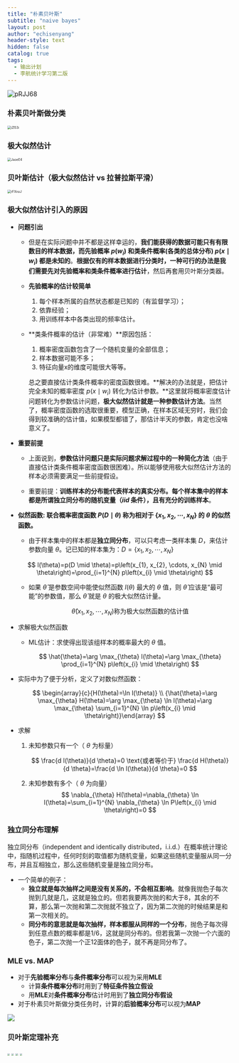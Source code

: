 ```yaml
---
title: "朴素贝叶斯"
subtitle: "naive bayes"
layout: post
author: "echisenyang"
header-style: text
hidden: false
catalog: true
tags:
  - 输出计划
  - 李航统计学习第二版
---
```




![pRJJ68](https://gitee.com/echisenyang/GiteeForUpicUse/raw/master/uPic/pRJJ68.jpg)

### 朴素贝叶斯做分类

<img src="https://gitee.com/echisenyang/GiteeForUpicUse/raw/master/uPic/iZl53i.png" alt="iZl53i" style="zoom:50%;" />



### 极大似然估计

<img src="https://gitee.com/echisenyang/GiteeForUpicUse/raw/master/uPic/JaoeE4.png" alt="JaoeE4" style="zoom:50%;" />



### 贝叶斯估计（极大似然估计 vs 拉普拉斯平滑）

<img src="https://gitee.com/echisenyang/GiteeForUpicUse/raw/master/uPic/rFXnoJ.png" alt="rFXnoJ" style="zoom:50%;" />



### 极大似然估计引入的原因

- **问题引出**

  - 但是在实际问题中并不都是这样幸运的，**我们能获得的数据可能只有有限数目的样本数据，而先验概率 $p(w_i)$ 和类条件概率(各类的总体分布) $p(x \mid w_i)$ 都是未知的**。**根据仅有的样本数据进行分类时，一种可行的办法是我们需要先对先验概率和类条件概率进行估计**，然后再套用贝叶斯分类器。

  - **先验概率的估计较简单**

    1. 每个样本所属的自然状态都是已知的（有监督学习）；
    2. 依靠经验；
    3. 用训练样本中各类出现的频率估计。

  - **类条件概率的估计（非常难）**原因包括：

    1. 概率密度函数包含了一个随机变量的全部信息；
    2. 样本数据可能不多；
    3. 特征向量x的维度可能很大等等。

    总之要直接估计类条件概率的密度函数很难。**解决的办法就是，把估计完全未知的概率密度 $p(x \mid w_i)$ 转化为估计参数。**这里就将概率密度估计问题转化为参数估计问题，**极大似然估计就是一种参数估计方法**。当然了，概率密度函数的选取很重要，模型正确，在样本区域无穷时，我们会得到较准确的估计值，如果模型都错了，那估计半天的参数，肯定也没啥意义了。

- **重要前提**

  - 上面说到，**参数估计问题只是实际问题求解过程中的一种简化方法**（由于直接估计类条件概率密度函数很困难）。所以能够使用极大似然估计方法的样本必须需要满足一些前提假设。

  - 重要前提：**训练样本的分布能代表样本的真实分布。每个样本集中的样本都是所谓独立同分布的随机变量（$iid$ 条件），且有充分的训练样本**。

- **似然函数: 联合概率密度函数 $P(D \mid \theta)$ 称为相对于 $\lbrace x_{1}, x_{2}, \cdots, x_{N} \rbrace$ 的 $\theta$ 的似然函数。**

  - 由于样本集中的样本都是**独立同分布**，可以只考虑一类样本集 $D$，来估计参数向量 $\theta$。记已知的样本集为：$D=\lbrace x_{1}, x_{2}, \cdots, x_{N} \rbrace$

  $$
  l(\theta)=p(D  \mid  \theta)=p\left(x_{1}, x_{2}, \cdots, x_{N}  \mid  \theta\right)=\prod_{i=1}^{N} p\left(x_{i}  \mid  \theta\right)
  $$

  - 如果 $\hat{\theta}$ 是参数空间中能使似然函数 $l(\theta)$ 最大的 $\theta$ 值，则 $\hat{\theta}$ 应该是“最可能”的参数值，那么 $\hat{\theta}$ 就是 $\theta$ 的极大似然估计量。
    
    $$
    \hat{\theta}(x_{1}, x_{2}, \cdots, x_{N})\text{称为极大似然函数的估计值}
    $$
    

- 求解极大似然函数

  - ML估计：求使得出现该组样本的概率最大的 $\theta$ 值。
    
    $$
    \hat{\theta}=\arg \max_{\theta} l(\theta)=\arg \max_{\theta} \prod_{i=1}^{N} p\left(x_{i}  \mid  \theta\right)
    $$
  
- 实际中为了便于分析，定义了对数似然函数：
  
    $$
    \begin{array}{c}{H(\theta)=\ln l(\theta)} \\ {\hat{\theta}=\arg \max_{\theta} H(\theta)=\arg \max_{\theta} \ln l(\theta)=\arg \max_{\theta} \sum_{i=1}^{N} \ln p\left(x_{i}  \mid  \theta\right)}\end{array}
    $$
  
- 求解
  
    1. 未知参数只有一个（ $\theta$ 为标量）
    
       $$
       \frac{d l(\theta)}{d \theta}=0 \text{或者等价于} 
       \frac{d H(\theta)}{d \theta}=\frac{d \ln l(\theta)}{d \theta}=0
       $$
       
    2. 未知参数有多个（ $\theta$ 为向量）
       $$
       \nabla_{\theta} H(\theta)=\nabla_{\theta} \ln l(\theta)=\sum_{i=1}^{N} \nabla_{\theta} \ln P\left(x_{i}  \mid  \theta\right)=0
       $$
       



### 独立同分布理解

独立同分布（independent and identically distributed，i.i.d.）在概率统计理论中，指随机过程中，任何时刻的取值都为随机变量，如果这些随机变量服从同一分布，并且互相独立，那么这些随机变量是独立同分布。

- 一个简单的例子：
  - **独立就是每次抽样之间是没有关系的，不会相互影响**。就像我抛色子每次抛到几就是几，这就是独立的。但若我要两次抛的和大于8，其余的不算，那么第一次抛和第二次抛就不独立了，因为第二次抛的时候结果是和第一次相关的。
  - **同分布的意思就是每次抽样，样本都服从同样的一个分布**，抛色子每次得到任意点数的概率都是1/6，这就是同分布的。但若我第一次抛一个六面的色子，第二次抛一个正12面体的色子，就不再是同分布了。



### MLE vs. MAP

- 对于**先验概率分布**与**条件概率分布**可以视为采用**MLE**
  - 计算**条件概率分布**时用到了**特征条件独立假设**
  - 用**MLE**对**条件概率分布**估计时用到了**独立同分布假设**
- 对于朴素贝叶斯做分类任务时，计算的**后验概率分布**可以视为**MAP**

![](https://gitee.com/echisenyang/GiteeForUpicUse/raw/master/uPic/aE6H8Z.jpg)



### 贝叶斯定理补充

<img src="https://gitee.com/echisenyang/GiteeForUpicUse/raw/master/uPic/ekl7e3.jpg" style="zoom: 33%;" />

<img src="https://gitee.com/echisenyang/GiteeForUpicUse/raw/master/uPic/TTFYJZ.jpg" style="zoom: 33%;" />

<img src="https://gitee.com/echisenyang/GiteeForUpicUse/raw/master/uPic/GZlTqZ.jpg" style="zoom:33%;" />

<img src="https://gitee.com/echisenyang/GiteeForUpicUse/raw/master/uPic/AiDdjd.jpg" style="zoom:33%;" />

